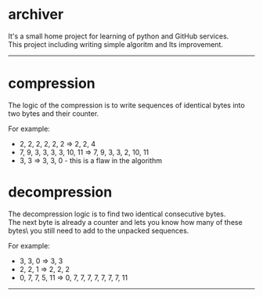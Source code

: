 # archiver
It's a small home project for learning of python and GitHub services.\
This project including writing simple algoritm and Its improvement.

________

# compression
The logic of the compression is to write sequences of identical bytes into two bytes and their counter.

For example:
- 2, 2, 2, 2, 2, 2 => 2, 2, 4
- 7, 9, 3, 3, 3, 3, 10, 11 => 7, 9, 3, 3, 2, 10, 11
- 3, 3 => 3, 3, 0 - this is a flaw in the algorithm

# decompression
The decompression logic is to find two identical consecutive bytes.\
The next byte is already a counter and lets you know how many of these bytes\ you still need to add to the unpacked sequences.

For example:
- 3, 3, 0 => 3, 3
- 2, 2, 1 => 2, 2, 2
- 0, 7, 7, 5, 11 => 0, 7, 7, 7, 7, 7, 7, 7, 11

________